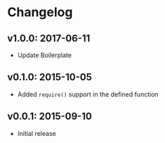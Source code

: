 # Changelog

## v1.0.0: 2017-06-11

- Update Boilerplate

## v0.1.0: 2015-10-05

- Added `require()` support in the defined function

## v0.0.1: 2015-09-10

- Initial release
